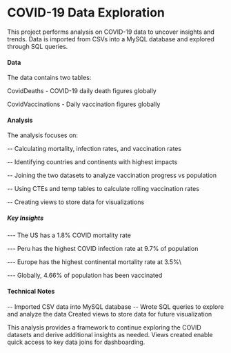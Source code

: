 # COVID-19 Data Exploration

This project performs analysis on COVID-19 data to uncover insights and trends. Data is imported from CSVs into a MySQL database and explored through SQL queries.

#### Data
The data contains two tables:

CovidDeaths - COVID-19 daily death figures globally

CovidVaccinations - Daily vaccination figures globally


#### Analysis
The analysis focuses on:

-- Calculating mortality, infection rates, and vaccination rates

-- Identifying countries and continents with highest impacts

-- Joining the two datasets to analyze vaccination progress vs population

-- Using CTEs and temp tables to calculate rolling vaccination rates

-- Creating views to store data for visualizations


##### Key Insights

--- The US has a 1.8% COVID mortality rate

--- Peru has the highest COVID infection rate at 9.7% of population

--- Europe has the highest continental mortality rate at 3.5%\

--- Globally, 4.66% of population has been vaccinated


#### Technical Notes

-- Imported CSV data into MySQL database
-- Wrote SQL queries to explore and analyze the data
Created views to store data for future visualization

This analysis provides a framework to continue exploring the COVID datasets and derive additional insights as needed. Views created enable quick access to key data joins for dashboarding.
